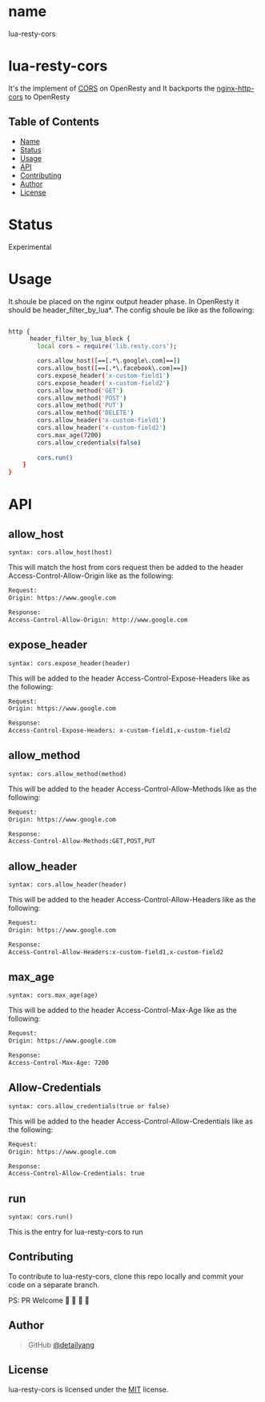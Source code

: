 name
====
lua-resty-cors

# lua-resty-cors
It's the implement of [CORS](https://developer.mozilla.org/en-US/docs/Web/HTTP/Access_control_CORS) on OpenResty and 
It backports the [nginx-http-cors](https://github.com/x-v8/ngx_http_cors_filter) to OpenResty

Table of Contents
-----------------
* [Name](#name)
* [Status](#status)
* [Usage](#usage)
* [API](#api)
* [Contributing](#contributing)
* [Author](#author)
* [License](#license)


Status
====
Experimental

Usage
====
It shoule be placed on the nginx output header phase. In OpenResty it should be header_filter_by_lua\*. The config shoule be like as the following:

````bash

http {
      header_filter_by_lua_block {
        local cors = require('lib.resty.cors');

        cors.allow_host([==[.*\.google\.com]==])
        cors.allow_host([==[.*\.facebook\.com]==])
        cors.expose_header('x-custom-field1')
        cors.expose_header('x-custom-field2')
        cors.allow_method('GET')
        cors.allow_method('POST')
        cors.allow_method('PUT')
        cors.allow_method('DELETE')
        cors.allow_header('x-custom-field1')
        cors.allow_header('x-custom-field2')
        cors.max_age(7200)
        cors.allow_credentials(false)
        
        cors.run()
    }
}
````

API
====

allow_host
---
`syntax: cors.allow_host(host)`

This will match the host from cors request then be added to the header Access-Control-Allow-Origin like as the following:

````bash
Request:
Origin: https://www.google.com

Response:
Access-Control-Allow-Origin: http://www.google.com
````

expose_header
---
`syntax: cors.expose_header(header)`

This will be added to the header Access-Control-Expose-Headers like as the following:

````bash
Request:
Origin: https://www.google.com

Response:
Access-Control-Expose-Headers: x-custom-field1,x-custom-field2
````

allow_method
---
`syntax: cors.allow_method(method)`

This will be added to the header Access-Control-Allow-Methods like as the following:

````bash
Request:
Origin: https://www.google.com

Response:
Access-Control-Allow-Methods:GET,POST,PUT
````

allow_header
---
`syntax: cors.allow_header(header)`

This will be added to the header Access-Control-Allow-Headers like as the following:

````bash
Request:
Origin: https://www.google.com

Response:
Access-Control-Allow-Headers:x-custom-field1,x-custom-field2
````

max_age
---
`syntax: cors.max_age(age)`

This will be added to the header Access-Control-Max-Age like as the following:

````bash
Request:
Origin: https://www.google.com

Response:
Access-Control-Max-Age: 7200
````

Allow-Credentials
---
`syntax: cors.allow_credentials(true or false)`

This will be added to the header Access-Control-Allow-Credentials like as the following:

````bash
Request:
Origin: https://www.google.com

Response:
Access-Control-Allow-Credentials: true
````

run
---
`syntax: cors.run()`

This is the entry for lua-resty-cors to run


Contributing
------------

To contribute to lua-resty-cors, clone this repo locally and commit your code on a separate branch.

PS: PR Welcome :rocket: :rocket: :rocket: :rocket:


Author
------

> GitHub [@detailyang](https://github.com/detailyang)

License
-------
lua-resty-cors is licensed under the [MIT] license.

[MIT]: https://github.com/detailyang/ybw/blob/master/licenses/MIT

